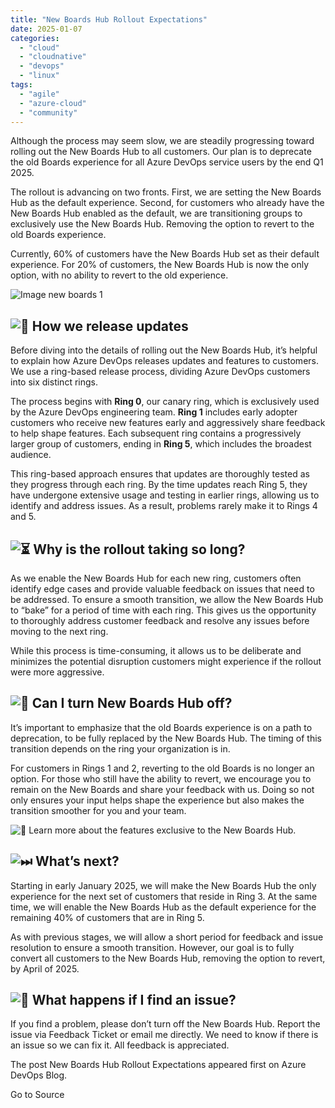 ```yaml
---
title: "New Boards Hub Rollout Expectations"
date: 2025-01-07
categories: 
  - "cloud"
  - "cloudnative"
  - "devops"
  - "linux"
tags: 
  - "agile"
  - "azure-cloud"
  - "community"
---
```


Although the process may seem slow, we are steadily progressing toward rolling out the New Boards Hub to all customers. Our plan is to deprecate the old Boards experience for all Azure DevOps service users by the end Q1 2025.

The rollout is advancing on two fronts. First, we are setting the New Boards Hub as the default experience. Second, for customers who already have the New Boards Hub enabled as the default, we are transitioning groups to exclusively use the New Boards Hub. Removing the option to revert to the old Boards experience.

Currently, 60% of customers have the New Boards Hub set as their default experience. For 20% of customers, the New Boards Hub is now the only option, with no ability to revert to the old experience.

![Image new boards 1](https://devblogs.microsoft.com/devops/wp-content/uploads/sites/6/2024/12/new-boards-1.png)

## ![🚀](https://s.w.org/images/core/emoji/15.0.3/72x72/1f680.png) How we release updates

Before diving into the details of rolling out the New Boards Hub, it’s helpful to explain how Azure DevOps releases updates and features to customers. We use a ring-based release process, dividing Azure DevOps customers into six distinct rings.

The process begins with **Ring 0**, our canary ring, which is exclusively used by the Azure DevOps engineering team. **Ring 1** includes early adopter customers who receive new features early and aggressively share feedback to help shape features. Each subsequent ring contains a progressively larger group of customers, ending in **Ring 5**, which includes the broadest audience.

This ring-based approach ensures that updates are thoroughly tested as they progress through each ring. By the time updates reach Ring 5, they have undergone extensive usage and testing in earlier rings, allowing us to identify and address issues. As a result, problems rarely make it to Rings 4 and 5.

## ![⏳](https://s.w.org/images/core/emoji/15.0.3/72x72/23f3.png) Why is the rollout taking so long?

As we enable the New Boards Hub for each new ring, customers often identify edge cases and provide valuable feedback on issues that need to be addressed. To ensure a smooth transition, we allow the New Boards Hub to “bake” for a period of time with each ring. This gives us the opportunity to thoroughly address customer feedback and resolve any issues before moving to the next ring.

While this process is time-consuming, it allows us to be deliberate and minimizes the potential disruption customers might experience if the rollout were more aggressive.

## ![🤚](https://s.w.org/images/core/emoji/15.0.3/72x72/1f91a.png) Can I turn New Boards Hub off?

It’s important to emphasize that the old Boards experience is on a path to deprecation, to be fully replaced by the New Boards Hub. The timing of this transition depends on the ring your organization is in.

For customers in Rings 1 and 2, reverting to the old Boards is no longer an option. For those who still have the ability to revert, we encourage you to remain on the New Boards and share your feedback with us. Doing so not only ensures your input helps shape the experience but also makes the transition smoother for you and your team.

![🔗](https://s.w.org/images/core/emoji/15.0.3/72x72/1f517.png) Learn more about the features exclusive to the New Boards Hub.

## ![⏭](https://s.w.org/images/core/emoji/15.0.3/72x72/23ed.png) What’s next?

Starting in early January 2025, we will make the New Boards Hub the only experience for the next set of customers that reside in Ring 3. At the same time, we will enable the New Boards Hub as the default experience for the remaining 40% of customers that are in Ring 5.

As with previous stages, we will allow a short period for feedback and issue resolution to ensure a smooth transition. However, our goal is to fully convert all customers to the New Boards Hub, removing the option to revert, by April of 2025.

## ![🐞](https://s.w.org/images/core/emoji/15.0.3/72x72/1f41e.png) What happens if I find an issue?

If you find a problem, please don’t turn off the New Boards Hub. Report the issue via Feedback Ticket or email me directly. We need to know if there is an issue so we can fix it. All feedback is appreciated.

The post New Boards Hub Rollout Expectations appeared first on Azure DevOps Blog.

Go to Source
